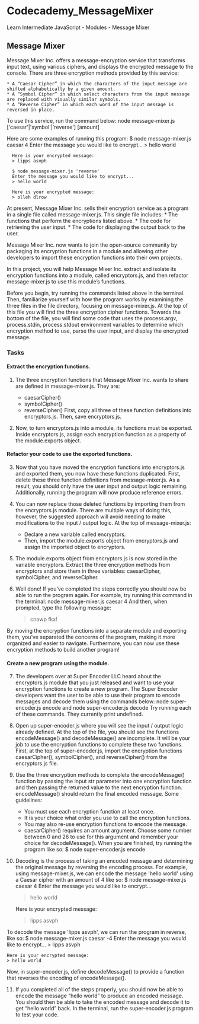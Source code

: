 # Codecademy_MessageMixer
Learn Intermediate JavaScript - Modules - Message Mixer

## Message Mixer
Message Mixer Inc. offers a message-encryption service that transforms input text, using various ciphers, and displays the encrypted message to the console.
There are three encryption methods provided by this service:

    * A “Caesar Cipher” in which the characters of the input message are shifted alphabetically by a given amount.
    * A “Symbol Cipher” in which select characters from the input message are replaced with visually similar symbols.
    * A “Reverse Cipher” in which each word of the input message is reversed in place.
    
To use this service, run the command below:
node message-mixer.js ['caesar'|'symbol'|'reverse'] [amount]

Here are some examples of running this program:
      $ node message-mixer.js caesar 4
      Enter the message you would like to encrypt...
      > hello world
  
      Here is your encrypted message:
      > lipps asvph
      
      $ node message-mixer.js 'reverse'
      Enter the message you would like to encrypt...
      > hello world
      
      Here is your encrypted message:
      > olleh dlrow

At present, Message Mixer Inc. sells their encryption service as a program in a single file called message-mixer.js. This single file includes:
    * The functions that perform the encryptions listed above.
    * The code for retrieving the user input.
    * The code for displaying the output back to the user.

Message Mixer Inc. now wants to join the open-source community by packaging its encryption functions in a module and allowing other developers to import these encryption functions into their own projects.

In this project, you will help Message Mixer Inc. extract and isolate its encryption functions into a module, called encryptors.js, and then refactor message-mixer.js to use this module’s functions.

Before you begin, try running the commands listed above in the terminal. Then, familiarize yourself with how the program works by examining the three files in the file directory, focusing on message-mixer.js. At the top of this file you will find the three encryption cipher functions. Towards the bottom of the file, you will find some code that uses the process.argv, process.stdin, process.stdout environment variables to determine which encryption method to use, parse the user input, and display the encrypted message.

### Tasks
#### Extract the encryption functions.
1. The three encryption functions that Message Mixer Inc. wants to share are defined in message-mixer.js. They are:
    * caesarCipher()
    * symbolCipher()
    * reverseCipher()
First, copy all three of these function definitions into encryptors.js. Then, save encryptors.js.

2. Now, to turn encryptors.js into a module, its functions must be exported.
Inside encryptors.js, assign each encryption function as a property of the module.exports object.

#### Refactor your code to use the exported functions.
3. Now that you have moved the encryption functions into encryptors.js and exported them, you now have these functions duplicated.
First, delete these three function definitions from message-mixer.js.
As a result, you should only have the user input and output logic remaining. Additionally, running the program will now produce reference errors.

4. You can now replace those deleted functions by importing them from the encryptors.js module.
There are multiple ways of doing this, however, the suggested approach will avoid needing to make modifications to the input / output logic.
At the top of message-mixer.js:
    * Declare a new variable called encryptors.
    * Then, import the module.exports object from encryptors.js and assign the imported object to encryptors.

5. The module.exports object from encryptors.js is now stored in the variable encryptors.
Extract the three encryption methods from encryptors and store them in three variables: caesarCipher, symbolCipher, and reverseCipher.

6. Well done! If you’ve completed the steps correctly you should now be able to run the program again. For example, try running this command in the terminal:
      node message-mixer.js caesar 4
And then, when prompted, type the following message:
      > cnawp fkx!

By moving the encryption functions into a separate module and exporting them, you’ve separated the concerns of the program, making it more organized and easier to navigate. Furthermore, you can now use these encryption methods to build another program!

#### Create a new program using the module.
7. The developers over at Super Encoder LLC heard about the encryptors.js module that you just released and want to use your encryption functions to create a new program.
The Super Encoder developers want the user to be able to use their program to encode messages and decode them using the commands below:
      node super-encoder.js encode
and
      node super-encoder.js decode
Try running each of these commands. They currently print undefined.

8. Open up super-encoder.js where you will see the input / output logic already defined.
At the top of the file, you should see the functions encodeMessage() and decodeMessage() are incomplete. It will be your job to use the encryption functions to complete these two functions.
First, at the top of super-encoder.js, import the encryption functions caesarCipher(), symbolCipher(), and reverseCipher() from the encryptors.js file.

9. Use the three encryption methods to complete the encodeMessage() function by passing the input str parameter into one encryption function and then passing the returned value to the next encryption function. encodeMessage() should return the final encoded message.
Some guidelines:
    * You must use each encryption function at least once.
    * It is your choice what order you use to call the encryption functions.
    * You may also re-use encryption functions to encode the message.
    * caesarCipher() requires an amount argument. Choose some number between 0 and 26 to use for this argument and remember your choice for decodeMessage().
When you are finished, try running the program like so:
    $ node super-encoder.js encode

10. Decoding is the process of taking an encoded message and determining the original message by reversing the encoding process.
For example, using message-mixer.js, we can encode the message 'hello world' using a Caesar cipher with an amount of 4 like so:
    $ node message-mixer.js caesar 4
    Enter the message you would like to encrypt...
    > hello world
    
    Here is your encrypted message:
    > lipps asvph

To decode the message 'lipps asvph', we can run the program in reverse, like so:
    $ node message-mixer.js caesar -4
    Enter the message you would like to encrypt...
    > lipps asvph
    
    Here is your encrypted message:
    > hello world

Now, in super-encoder.js, define decodeMessage() to provide a function that reverses the encoding of encodeMessage().

11. If you completed all of the steps properly, you should now be able to encode the message “hello world” to produce an encoded message. You should then be able to take the encoded message and decode it to get “hello world” back.
In the terminal, run the super-encoder.js program to test your code.
